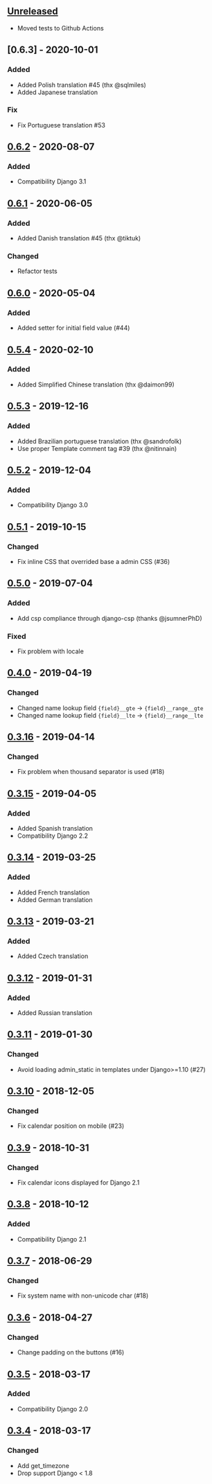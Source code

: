 ## [Unreleased]
- Moved tests to Github Actions

## [0.6.3] - 2020-10-01
### Added
- Added Polish translation #45 (thx @sqlmiles)
- Added Japanese translation

### Fix
- Fix Portuguese translation #53

## [0.6.2] - 2020-08-07
### Added
- Compatibility Django 3.1

## [0.6.1] - 2020-06-05
### Added
- Added Danish translation #45 (thx @tiktuk)

### Changed
- Refactor tests

## [0.6.0] - 2020-05-04
### Added
- Added setter for initial field value (#44)

## [0.5.4] - 2020-02-10
### Added
- Added Simplified Chinese translation (thx @daimon99)

## [0.5.3] - 2019-12-16
### Added
- Added Brazilian portuguese translation (thx @sandrofolk)
- Use proper Template comment tag #39 (thx @nitinnain)

## [0.5.2] - 2019-12-04
### Added
- Compatibility Django 3.0

## [0.5.1] - 2019-10-15
### Changed
- Fix inline CSS that overrided base a admin CSS (#36)

## [0.5.0] - 2019-07-04
### Added
- Add csp compliance through django-csp (thanks @jsumnerPhD)

### Fixed
- Fix problem with locale

## [0.4.0] - 2019-04-19
### Changed
- Changed name lookup field `{field}__gte` -> `{field}__range__gte`
- Changed name lookup field `{field}__lte` -> `{field}__range__lte`

## [0.3.16] - 2019-04-14
### Changed
- Fix problem when thousand separator is used (#18)

## [0.3.15] - 2019-04-05
### Added
- Added Spanish translation
- Compatibility Django 2.2

## [0.3.14] - 2019-03-25
### Added
- Added French translation
- Added German translation

## [0.3.13] - 2019-03-21
### Added
- Added Czech translation

## [0.3.12] - 2019-01-31
### Added
- Added Russian translation

## [0.3.11] - 2019-01-30
### Changed
- Avoid loading admin_static in templates under Django>=1.10 (#27)

## [0.3.10] - 2018-12-05
### Changed
- Fix calendar position on mobile (#23)

## [0.3.9] - 2018-10-31
### Changed
- Fix calendar icons displayed for Django 2.1

## [0.3.8] - 2018-10-12
### Added
- Compatibility Django 2.1

## [0.3.7] - 2018-06-29
### Changed
- Fix system name with non-unicode char (#18)

## [0.3.6] - 2018-04-27
### Changed
- Change padding on the buttons (#16)

## [0.3.5] - 2018-03-17
### Added
- Compatibility Django 2.0

## [0.3.4] - 2018-03-17
### Changed
- Add get_timezone
- Drop support Django < 1.8

[Unreleased]: https://github.com/silentsokolov/django-admin-rangefilter/compare/v0.6.3...HEAD
[0.6.2]: https://github.com/silentsokolov/django-admin-rangefilter/compare/v0.6.2...v0.6.3
[0.6.2]: https://github.com/silentsokolov/django-admin-rangefilter/compare/v0.6.1...v0.6.2
[0.6.1]: https://github.com/silentsokolov/django-admin-rangefilter/compare/v0.6.0...v0.6.1
[0.6.0]: https://github.com/silentsokolov/django-admin-rangefilter/compare/v0.5.4...v0.6.0
[0.5.4]: https://github.com/silentsokolov/django-admin-rangefilter/compare/v0.5.3...v0.5.4
[0.5.3]: https://github.com/silentsokolov/django-admin-rangefilter/compare/v0.5.2...v0.5.3
[0.5.2]: https://github.com/silentsokolov/django-admin-rangefilter/compare/v0.5.1...v0.5.2
[0.5.1]: https://github.com/silentsokolov/django-admin-rangefilter/compare/v0.5.0...v0.5.1
[0.5.0]: https://github.com/silentsokolov/django-admin-rangefilter/compare/v0.4.0...v0.5.0
[0.4.0]: https://github.com/silentsokolov/django-admin-rangefilter/compare/v0.3.16...v0.4.0
[0.3.16]: https://github.com/silentsokolov/django-admin-rangefilter/compare/v0.3.15...v0.3.16
[0.3.15]: https://github.com/silentsokolov/django-admin-rangefilter/compare/v0.3.14...v0.3.15
[0.3.14]: https://github.com/silentsokolov/django-admin-rangefilter/compare/v0.3.13...v0.3.14
[0.3.13]: https://github.com/silentsokolov/django-admin-rangefilter/compare/v0.3.12...v0.3.13
[0.3.12]: https://github.com/silentsokolov/django-admin-rangefilter/compare/v0.3.11...v0.3.12
[0.3.11]: https://github.com/silentsokolov/django-admin-rangefilter/compare/v0.3.10...v0.3.11
[0.3.10]: https://github.com/silentsokolov/django-admin-rangefilter/compare/v0.3.9...v0.3.10
[0.3.9]: https://github.com/silentsokolov/django-admin-rangefilter/compare/v0.3.8...v0.3.9
[0.3.8]: https://github.com/silentsokolov/django-admin-rangefilter/compare/v0.3.7...v0.3.8
[0.3.7]: https://github.com/silentsokolov/django-admin-rangefilter/compare/v0.3.6...v0.3.7
[0.3.6]: https://github.com/silentsokolov/django-admin-rangefilter/compare/v0.3.5...v0.3.6
[0.3.5]: https://github.com/silentsokolov/django-admin-rangefilter/compare/v0.3.4...v0.3.5
[0.3.4]: https://github.com/silentsokolov/django-admin-rangefilter/compare/v0.3.3...v0.3.4
